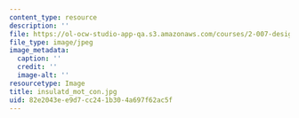 ```yaml
---
content_type: resource
description: ''
file: https://ol-ocw-studio-app-qa.s3.amazonaws.com/courses/2-007-design-and-manufacturing-i-spring-2009/82e2043ee9d7cc241b304a697f62ac5f_insulatd_mot_con.jpg
file_type: image/jpeg
image_metadata:
  caption: ''
  credit: ''
  image-alt: ''
resourcetype: Image
title: insulatd_mot_con.jpg
uid: 82e2043e-e9d7-cc24-1b30-4a697f62ac5f
---
```


